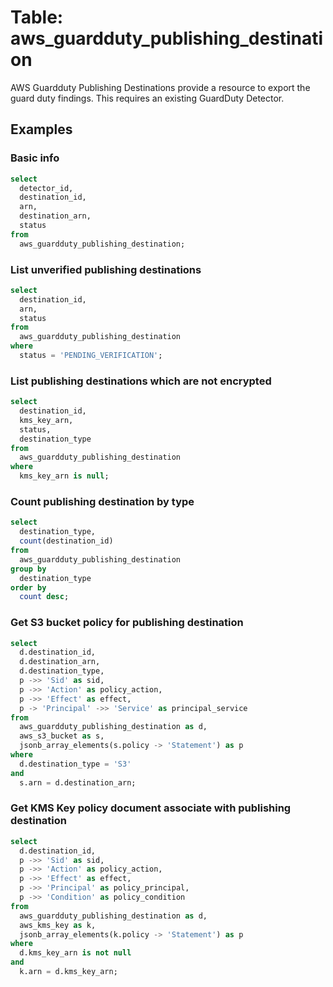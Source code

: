 # Table: aws_guardduty_publishing_destination

AWS Guardduty Publishing Destinations provide a resource to export the guard duty findings. This requires an existing GuardDuty Detector.

## Examples

### Basic info

```sql
select
  detector_id,
  destination_id,
  arn,
  destination_arn,
  status
from
  aws_guardduty_publishing_destination;
```

### List unverified publishing destinations

```sql
select
  destination_id,
  arn,
  status
from
  aws_guardduty_publishing_destination
where
  status = 'PENDING_VERIFICATION';
```

### List publishing destinations which are not encrypted

```sql
select
  destination_id,
  kms_key_arn,
  status,
  destination_type
from
  aws_guardduty_publishing_destination
where
  kms_key_arn is null;
```

### Count publishing destination by type

```sql
select
  destination_type,
  count(destination_id)
from
  aws_guardduty_publishing_destination
group by 
  destination_type
order by
  count desc;
```

### Get S3 bucket policy for publishing destination

```sql
select
  d.destination_id,
  d.destination_arn,
  d.destination_type,
  p ->> 'Sid' as sid,
  p ->> 'Action' as policy_action,
  p ->> 'Effect' as effect,
  p -> 'Principal' ->> 'Service' as principal_service
from
  aws_guardduty_publishing_destination as d,
  aws_s3_bucket as s,
  jsonb_array_elements(s.policy -> 'Statement') as p
where
  d.destination_type = 'S3'
and
  s.arn = d.destination_arn;
```

### Get KMS Key policy document associate with publishing destination

```sql
select
  d.destination_id,
  p ->> 'Sid' as sid,
  p ->> 'Action' as policy_action,
  p ->> 'Effect' as effect,
  p ->> 'Principal' as policy_principal,
  p ->> 'Condition' as policy_condition
from
  aws_guardduty_publishing_destination as d,
  aws_kms_key as k,
  jsonb_array_elements(k.policy -> 'Statement') as p
where
  d.kms_key_arn is not null
and
  k.arn = d.kms_key_arn;
```